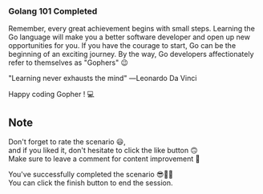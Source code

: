 ###  Golang 101 Completed 

Remember, every great achievement begins with small steps. Learning the Go language will make you a better software developer and open up new opportunities for you. If you have the courage to start, Go can be the beginning of an exciting journey. By the way, Go developers affectionately refer to themselves as "Gophers" 😉

"Learning never exhausts the mind" ―Leonardo Da Vinci

Happy coding Gopher ! 💻

## Note

Don't forget to rate the scenario 😃, <br />
and if you liked it, don't hesitate to click the like button 🙃 <br />
Make sure to leave a comment for content improvement 🙏 <br />

You've successfully completed the scenario 😎👏🏻 <br />
You can click the finish button to end the session.
